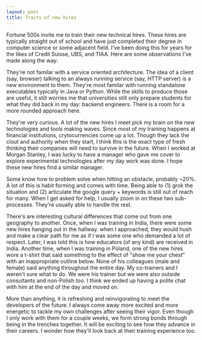 ```yaml
---
layout: post
title: Traits of new hires
---
```


Fortune 500s invite me to train their new technical hires. These hires are typically straight out of school and have just completed their degree in computer science or some adjacent field. I've been doing this for years for the likes of Credit Suisse, UBS, and TIAA. Here are some observations I've made along the way:

They're not familar with a service oriented architecture. The idea of a client (say, browser) talking to an always running service (say, HTTP server) is a new environment to them. They're most familar with running standalone executables typically in Java or Python. While the skills to produce those are useful, it still worries me that universities still only prepare students for what they did back in my day: backend engineers. There is a room for a more rounded approach here.

They're very curious. A lot of the new hires I meet pick my brain on the new technologies and tools making waves. Since most of my training happens at financial institutions, crytocurrencies come up a lot. Though they lack the clout and authority when they start, I think this is the exact type of fresh thinking their companies will need to survive in the future. When I worked at Morgan Stanley, I was lucky to have a manager who gave me cover to explore experimental technologies after my day work was done. I hope these new hires find a similar manager.

Some know how to problem solve when hitting an obstacle, probably ~20%. A lot of this is habit forming and comes with time. Being able to (1) grok the situation and (2) articulate the google query + keywords is still out of reach for many. When I get asked for help, I usually zoom in on these two sub-processes. They're usually able to handle the rest.

There's are interesting cultural differences that come out from one geography to another. Once, when I was training in India, there were some new hires hanging out in the hallway. when I approached, they would hush and make a clear path for me as if I was some one who demanded a lot of respect. Later, I was told this is how educators (of any kind) are received in India. Another time, when I was training in Poland, one of the new hires wore a t-shirt that said something to the effect of "show me your chest" with an inappropriate outline below. None of his colleagues (male and female) said anything throughout the entire day. My co-trainers and I weren't sure what to do. We were his trainer but we were also outside consultants and non-Polish too. I think we ended up having a polite chat with him at the end of the day and moved on. 

More than anything, it is refreshing and reinvigorating to meet the developers of the future. I always come away more excited and more energetic to tackle my own challenges after seeing their vigor. Even though I only work with them for a couple weeks, we form strong bonds through being in the trenches together. It will be exciting to see how they advance in their careers. I wonder how they'll look back at their training experience too.


